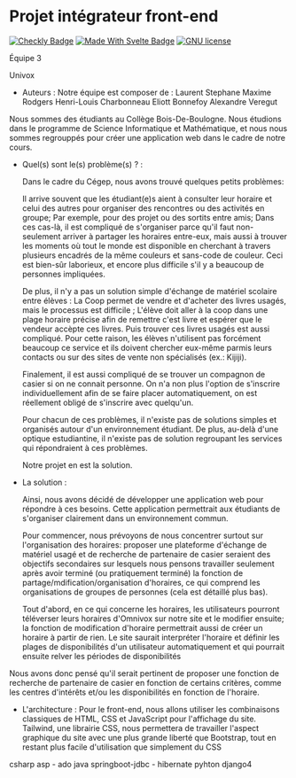 # Projet intégrateur front-end

[![Checkly Badge](https://api.checklyhq.com/v1/badges/checks/e709cb3b-807d-4e5f-8f64-c7906fb01fe4?style=for-the-badge&theme=default)](https://univox.checkly-dashboards.com/) [![Made With Svelte Badge](https://img.shields.io/badge/made%20with-svelte%20kit-orange?style=for-the-badge)](https://kit.svelte.dev/) [![GNU license](https://img.shields.io/badge/License-GNU%20V3-blue?style=for-the-badge)](./LICENSE)

Équipe 3

Univox

- Auteurs :
Notre équipe est composer de :
  Laurent Stephane
  Maxime Rodgers
  Henri-Louis Charbonneau
  Eliott Bonnefoy
  Alexandre Veregut
  
Nous sommes des étudiants au Collège Bois-De-Boulogne. Nous étudions dans le programme de Science Informatique et Mathématique, et nous nous sommes regrouppés pour créer une application web dans le cadre de notre cours.

- Quel(s) sont le(s) problème(s) ? :

  Dans le cadre du Cégep, nous avons trouvé quelques petits problèmes:
  
  Il arrive souvent que les étudiant(e)s aient à consulter leur horaire et celui des autres pour organiser des rencontres ou des activités en groupe;
  Par exemple, pour des projet ou des sortits entre amis;
  Dans ces cas-là, il est compliqué de s'organiser parce qu'il faut non-seulement arriver à partager les horaires entre-eux, mais aussi à trouver les moments où tout
  le monde est disponible en cherchant à travers plusieurs encadrés de la même couleurs et sans-code de couleur. Ceci est bien-sûr laborieux, et encore plus difficile
  s'il y a beaucoup de personnes impliquées.
  
  De plus, il n'y a pas un solution simple d'échange de matériel scolaire entre élèves :
  La Coop permet de vendre et d'acheter des livres usagés, mais le processus est difficile ;
  L'élève doit aller à la coop dans une plage horaire précise afin de remettre c'est livre et espérer que le vendeur accèpte ces livres. Puis trouver ces livres usagés
  est aussi compliqué. Pour cette raison, les élèves n'utilisent pas forcément beaucoup ce   service et ils doivent chercher eux-même parmis leurs contacts ou sur des
  sites de vente non spécialisés (ex.: Kijiji).
  
  Finalement, il est aussi compliqué de se trouver un compagnon de casier si on ne connait personne.
  On n'a non plus l'option de s'inscrire individuellement afin de se
  faire placer automatiquement, on est réellement obligé de s'inscrire avec quelqu'un.
  
  Pour chacun de ces problèmes, il n'existe pas de solutions simples et organisés autour d'un environnement étudiant.
  De plus, au-delà d'une optique estudiantine, il n'existe pas de solution regroupant les services qui répondraient à ces problèmes.
  
  Notre projet en est la solution.
  
- La solution :

  Ainsi, nous avons décidé de développer une application web pour répondre à ces besoins. Cette application permettrait aux étudiants de s'organiser clairement dans un
  environnement commun.

  Pour commencer, nous prévoyons de nous concentrer surtout sur l'organisation des horaires: proposer une plateforme d'échange de matériel usagé et de recherche de
  partenaire de casier seraient des objectifs secondaires sur lesquels nous pensons travailler seulement après avoir terminé (ou pratiquement terminé) la fonction de
  partage/mdification/organisation d'horaires, ce qui comprend les organisations de groupes de personnes (cela est détaillé plus bas).

  Tout d'abord, en ce qui concerne les horaires, les utilisateurs pourront téléverser leurs horaires d'Omnivox sur notre site et le modifier ensuite; la fonction de
  modification d'horaire permettrait aussi de créer un horaire à partir de rien. Le site saurait interpréter l'horaire et définir les plages de disponibilités d'un
  utilisateur automatiquement et qui pourrait ensuite relver les périodes de disponibilités 

Nous avons donc pensé qu'il serait pertinent de proposer une fonction de recherche de partenaire de casier en fonction de certains critères, comme les centres d'intérêts et/ou les disponibilités en fonction de l'horaire.

- L'architecture : 
Pour le front-end, nous allons utiliser les combinaisons classiques de HTML, CSS et JavaScript pour l'affichage du site. Tailwind, une librairie CSS, nous permettera de travailler l'aspect graphique du site avec une plus grande liberté que Bootstrap, tout en restant plus facile d'utilisation que simplement du CSS

csharp asp - ado
java springboot-jdbc - hibernate
pyhton django4
